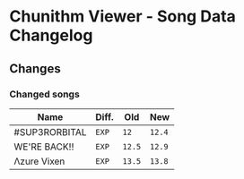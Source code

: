 # Chunithm Viewer - Song Data Changelog

## Changes

### Changed songs

Name|Diff.|Old|New
----|-----|---|---
#SUP3RORBITAL|`EXP`|`12`|`12.4`
WE'RE BACK!!|`EXP`|`12.5`|`12.9`
Λzure Vixen|`EXP`|`13.5`|`13.8`

